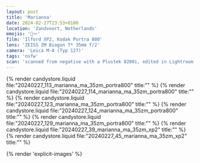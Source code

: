 ```yaml
---
layout: post
title: 'Marianna'
date: 2024-02-27T23:53+0100
location: 'Zandvoort, Netherlands'
emojis: '🔞🪢'
film: 'Ilford XP2, Kodak Portra 800'
lens: 'ZEISS ZM Biogon T* 35mm f/2'
camera: 'Leica M-A (Typ 127)'
tags: 'nsfw'
scan: 'scanned from negative with a Plustek 8200i, edited in Lightroom'
---
```


{% render candystore.liquid file:"20240227_113_marianna_ma_35zm_portra800" title:"" %}
{% render candystore.liquid file:"20240227_114_marianna_ma_35zm_portra800" title:"" %}
{% render candystore.liquid file:"20240227_123_marianna_ma_35zm_portra800" title:"" %}
{% render candystore.liquid file:"20240227_124_marianna_ma_35zm_portra800" title:"" %}
{% render candystore.liquid file:"20240227_129_marianna_ma_35zm_portra800" title:"" %}
{% render candystore.liquid file:"20240227_39_marianna_ma_35zm_xp2" title:"" %}
{% render candystore.liquid file:"20240227_45_marianna_ma_35zm_xp2" title:"" %}

{% render 'explicit-images' %}